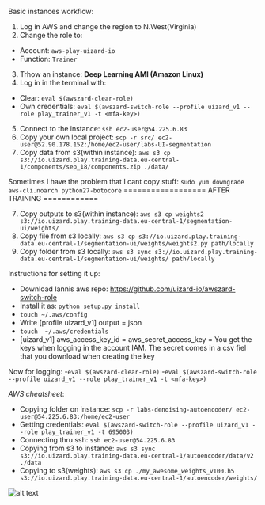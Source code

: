 
Basic instances workflow:

1. Log in AWS and change the region to N.West(Virginia)
2. Change the role to:
  - Account: `aws-play-uizard-io`
  - Function: `Trainer`
3. Trhow an instance: **Deep Learning AMI (Amazon Linux)**
4. Log in in the terminal with:
  - Clear:  `eval $(awszard-clear-role)`
  - Own credentials: `eval $(awszard-switch-role --profile uizard_v1 --role play_trainer_v1 -t <mfa-key>)`
5. Connect to the instance: `ssh ec2-user@54.225.6.83`
6. Copy your own local project: `scp -r src/ ec2-user@52.90.178.152:/home/ec2-user/labs-UI-segmentation`
7. Copy data from s3(within instance): `aws s3 cp s3://io.uizard.play.training-data.eu-central-1/components/sep_18/components.zip ./data/`

Sometimes I have the problem that I cant copy stuff:
`sudo yum downgrade aws-cli.noarch python27-botocore`
================== AFTER TRAINING ============

7. Copy outputs to s3(within instance): `aws s3 cp weights2 s3://io.uizard.play.training-data.eu-central-1/segmentation-ui/weights/`
8. Copy file from s3 locally: `aws s3 cp s3://io.uizard.play.training-data.eu-central-1/segmentation-ui/weights/weights2.py path/locally`
9. Copy folder from s3 locally: `aws s3 sync s3://io.uizard.play.training-data.eu-central-1/segmentation-ui/weights/ path/locally`



Instructions for setting it up:
- Download Iannis aws repo: https://github.com/uizard-io/awszard-switch-role
- Install it as: `python setup.py install`
- `touch ~/.aws/config`
- Write  [profile uizard_v1] output = json
- `touch  ~/.aws/credentials`
- [uizard_v1] aws_access_key_id =  aws_secret_access_key = 
You get the keys when logging in the account IAM. The secret comes in a csv fiel that you download when creating the key

Now for logging:
-`eval $(awszard-clear-role)`
-`eval $(awszard-switch-role --profile uizard_v1 --role play_trainer_v1 -t <mfa-key>)` 


*AWS cheatsheet*:
- Copying folder on instance: `scp -r labs-denoising-autoencoder/ ec2-user@54.225.6.83:/home/ec2-user`
- Getting credentials: `eval $(awszard-switch-role --profile uizard_v1 --role play_trainer_v1 -t 695003)`
- Connecting thru ssh: `ssh ec2-user@54.225.6.83`
- Copying from s3 to instance: `aws s3 sync s3://io.uizard.play.training-data.eu-central-1/autoencoder/data/v2 ./data`
- Copying to s3(weights): `aws s3 cp ./my_awesome_weights_v100.h5 s3://io.uizard.play.training-data.eu-central-1/autoencoder/weights/`

![alt text](https://github.com/artuntun/nerdy_resources/blob/master/images/aws_logging.png "Logo Title Text 1")
